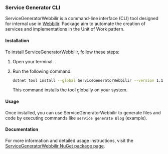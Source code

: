 ### Service Generator CLI

ServiceGeneratorWebbilir is a command-line interface (CLI) tool designed for internal use in [Webbilir](https://webbilir.com/). Package aim to automate the creation of services and implementations in the Unit of Work pattern.

#### Installation

To install ServiceGeneratorWebbilir, follow these steps:

1. Open your terminal.
2. Run the following command:

   ```bash
   dotnet tool install --global ServiceGeneratorWebbilir --version 1.1.2
   ```

   This command installs the tool globally on your system.

#### Usage

Once installed, you can use ServiceGeneratorWebbilir to generate files and code by executing commands like `service generate Blog` (example).

#### Documentation

For more information and detailed usage instructions, visit the [ServiceGeneratorWebbilir NuGet package page](https://www.nuget.org/packages/ServiceGeneratorWebbilir).
